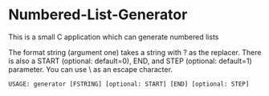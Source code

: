 # Numbered-List-Generator
This is a small C application which can generate numbered lists

The format string (argument one) takes a string with ? as the replacer. There is also a START (optional: default=0), END, and STEP (optional: default=1) parameter. You can use \ as an escape character.

```
USAGE: generator [FSTRING] [optional: START] [END] [optional: STEP]
```
